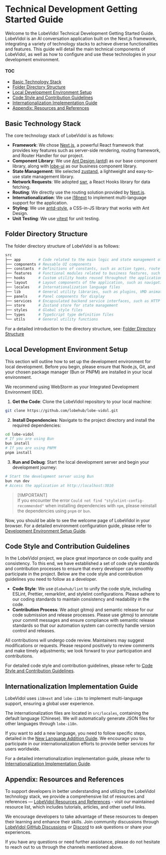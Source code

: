 # Technical Development Getting Started Guide

Welcome to the LobeVidol Technical Development Getting Started Guide. LobeVidol is an AI conversation application built on the Next.js framework, integrating a variety of technology stacks to achieve diverse functionalities and features. This guide will detail the main technical components of LobeVidol, as well as how to configure and use these technologies in your development environment.

#### TOC

- [Basic Technology Stack](#basic-technology-stack)
- [Folder Directory Structure](#folder-directory-structure)
- [Local Development Environment Setup](#local-development-environment-setup)
- [Code Style and Contribution Guidelines](#code-style-and-contribution-guidelines)
- [Internationalization Implementation Guide](#internationalization-implementation-guide)
- [Appendix: Resources and References](#appendix-resources-and-references)

## Basic Technology Stack

The core technology stack of LobeVidol is as follows:

- **Framework**: We chose [Next.js](https://nextjs.org/), a powerful React framework that provides key features such as server-side rendering, routing framework, and Router Handler for our project.
- **Component Library**: We use [Ant Design (antd)](https://ant.design/) as our base component library, along with [lobe-ui](https://github.com/lobehub/lobe-ui) as our business component library.
- **State Management**: We selected [zustand](https://github.com/pmndrs/zustand), a lightweight and easy-to-use state management library.
- **Network Requests**: We adopted [swr](https://swr.vercel.app/), a React Hooks library for data fetching.
- **Routing**: We directly use the routing solution provided by [Next.js](https://nextjs.org/).
- **Internationalization**: We use [i18next](https://www.i18next.com/) to implement multi-language support for the application.
- **Styling**: We use [antd-style](https://github.com/ant-design/antd-style), a CSS-in-JS library that works with Ant Design.
- **Unit Testing**: We use [vitest](https://github.com/vitest-dev/vitest) for unit testing.

## Folder Directory Structure

The folder directory structure of LobeVidol is as follows:

```bash
src
├── app        # Code related to the main logic and state management of the application
├── components # Reusable UI components
├── constants  # Definitions of constants, such as action types, route names, etc.
├── features   # Functional modules related to business features, such as Agent settings, plugin development pop-ups, etc.
├── hooks      # Custom utility hooks reused throughout the application
├── layout     # Layout components of the application, such as navigation bars, sidebars, etc.
├── locales    # Internationalization language files
├── lib        # General utility libraries, such as plugins, VMD animation implementations, etc.
├── panels     # Panel components for display
├── services   # Encapsulated backend service interfaces, such as HTTP requests
├── store      # Zustand store for state management
├── styles     # Global style files
├── types      # TypeScript type definition files
└── utils      # General utility functions
```

For a detailed introduction to the directory structure, see: [Folder Directory Structure](Folder-Structure.en-US.md)

## Local Development Environment Setup

This section will outline how to set up the development environment for local development. Before you begin, please ensure that Node.js, Git, and your chosen package manager (Bun or PNPM) are installed in your local environment.

We recommend using WebStorm as your Integrated Development Environment (IDE).

1. **Get the Code**: Clone the LobeVidol repository to your local machine:

```bash
git clone https://github.com/lobehub/lobe-vidol.git
```

2. **Install Dependencies**: Navigate to the project directory and install the required dependencies:

```bash
cd lobe-vidol
# If you are using Bun
bun install
# If you are using PNPM
pnpm install
```

3. **Run and Debug**: Start the local development server and begin your development journey:

```bash
# Start the development server using Bun
bun run dev
# Access the application at http://localhost:3010
```

> \[!IMPORTANT]\
> If you encounter the error `Could not find "stylelint-config-recommended"` when installing dependencies with `npm`, please reinstall the dependencies using `pnpm` or `bun`.

Now, you should be able to see the welcome page of LobeVidol in your browser. For a detailed environment configuration guide, please refer to [Development Environment Setup Guide](Setup-Development.en-US.md).

## Code Style and Contribution Guidelines

In the LobeVidol project, we place great importance on code quality and consistency. To this end, we have established a set of code style standards and contribution processes to ensure that every developer can smoothly participate in the project. Below are the code style and contribution guidelines you need to follow as a developer.

- **Code Style**: We use `@lobehub/lint` to unify the code style, including ESLint, Prettier, remarklint, and stylelint configurations. Please adhere to our coding standards to maintain consistency and readability in the code.
- **Contribution Process**: We adopt gitmoji and semantic release for our code submission and release processes. Please use gitmoji to annotate your commit messages and ensure compliance with semantic release standards so that our automation system can correctly handle version control and releases.

All contributions will undergo code review. Maintainers may suggest modifications or requests. Please respond positively to review comments and make timely adjustments; we look forward to your participation and contributions.

For detailed code style and contribution guidelines, please refer to [Code Style and Contribution Guidelines](Contributing-Guidelines.en-US.md).

## Internationalization Implementation Guide

LobeVidol uses `i18next` and `lobe-i18n` to implement multi-language support, ensuring a global user experience.

The internationalization files are located in `src/locales`, containing the default language (Chinese). We will automatically generate JSON files for other languages through `lobe-i18n`.

If you want to add a new language, you need to follow specific steps, detailed in the [New Language Addition Guide](../Internationalization/Add-New-Locale.en-US.md). We encourage you to participate in our internationalization efforts to provide better services for users worldwide.

For a detailed internationalization implementation guide, please refer to [Internationalization Implementation Guide](../Internationalization/Internationalization-Implementation.en-US.md).

## Appendix: Resources and References

To support developers in better understanding and utilizing the LobeVidol technology stack, we provide a comprehensive list of resources and references — [LobeVidol Resources and References](https://github.com/lobehub/lobe-vidol/wiki/Resources.en-US) - visit our maintained resource list, which includes tutorials, articles, and other useful links.

We encourage developers to take advantage of these resources to deepen their learning and enhance their skills. Join community discussions through [LobeVidol GitHub Discussions](https://github.com/lobehub/lobe-vidol/discussions) or [Discord](https://discord.com/invite/AYFPHvv2jT) to ask questions or share your experiences.

If you have any questions or need further assistance, please do not hesitate to reach out to us through the channels mentioned above.
